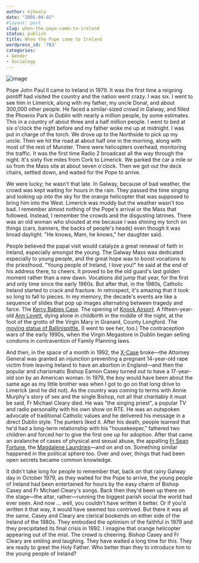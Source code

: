 ```yaml
---
author: kjhealy
date: "2005-04-02"
#layout: post
slug: when-the-pope-came-to-ireland
status: publish
title: When the Pope came to Ireland
wordpress_id: '783'
categories:
- Gender
- Sociology
---
```


![image](http://www.kieranhealy.org/files/misc/pope-limerick.png)

Pope John Paul II came to Ireland in 1979. It was the first time a reigning pontiff had visited the country and the nation went crazy. I was six. I went to see him in Limerick, along with my father, my uncle Donal, and about 300,000 other people. He faced a similar-sized crowd in Galway, and filled the Phoenix Park in Dublin with nearly a million people, by some estimates. This in a country of about three and a half million people. I went to bed at six o'clock the night before and my father woke me up at midnight. I was put in charge of the torch. We drove up to the Northside to pick up my uncle. Then we hit the road at about half one in the morning, along with most of the rest of Munster. There were helicopters overhead, monitoring the traffic. It was the first time Radio 2 broadcast all the way through the night. It's sixty five miles from Cork to Limerick. We parked the car a mile or so from the Mass site at about seven o'clock. Then we got out the deck chairs, settled down, and waited for the Pope to arrive.

We were lucky; he wasn't that late. In Galway, because of bad weather, the crowd was kept waiting for hours in the rain. They passed the time singing and looking up into the sky for the orange helicopter that was supposed to bring him into the West. Limerick was muddy but the weather wasn't too bad. I remember almost nothing of the Pope's arrival or the Mass that followed. Instead, I remember the crowds and the disgusting latrines. There was an old woman who shouted at me because I was shining my torch on things (cars, banners, the backs of people's heads) even though it was broad daylight. "He knows, Mam, he knows," her daughter said.

People believed the papal visit would catalyze a great renewal of faith in Ireland, especially amongst the young. The Galway Mass was dedicated especially to young people, and the great hope was to boost vocations to the priesthood. "Young people of Ireland, I love you!" he said at the end of his address there, to cheers. It proved to be the old guard's last golden moment rather than a new dawn. Vocations did jump that year, for the first and only time since the early 1960s. But after that, in the 1980s, Catholic Ireland started to crack and fracture. In retrospect, it's amazing that it took so long to fall to pieces. In my memory, the decade's events are like a sequence of slides that pop up images alternating between tragedy and farce. The [Kerry Babies Case](http://www.ucdpress.ie/ucdpress/socialsciences.asp). The opening of [Knock Airport](http://mysongbook.de/msb/songs/k/knock.html). A fifteen-year-old [Ann Lovett](http://en.wikipedia.org/wiki/Anne_Lovett), dying alone in childbirth in the middle of the night, at the foot of the grotto of the Virgin Mary in Granard, County Longford. The [moving statue of Ballinispittle.](http://news.bbc.co.uk/1/hi/world/europe/694799.stm) (I went to see her, too.) The contraception wars of the early 1990s, when the Virgin Megastore in Dublin began selling condoms in contravention of Family Planning laws.

And then, in the space of a month in 1992, the [X-Case](http://www.ifpa.ie/abortion/hist.html) broke—the Attorney General was granted an injunction preventing a pregnant 14-year-old rape victim from leaving Ireland to have an abortion in England—and then the popular and charismatic Bishop Eamon Casey turned out to have a 17-year-old son by an American woman. In 1979, the boy would have been about the same age as my little brother was when I got to go on that long drive to Limerick (and he did not). As the country was coming to terms with Annie Murphy's story of sex and the single Bishop, not all that charitably it must be said, Fr Michael Cleary died. He was "the singing priest", a popular TV and radio personality with his own show on RTE. He was an outspoken advocate of traditional Catholic values and he delivered his message in a direct Dublin style. The punters liked it. After his death, people learned that he'd had a long-term relationship with his "housekeeper," fathered two children and forced her to give the first one up for adoption. After that came an avalanche of cases of physical and sexual abuse, the appalling [Fr Sean Fortune](http://news.bbc.co.uk/1/hi/programmes/correspondent/2681141.stm), the [Magdalene Laundries](http://www.netreach.net/~steed/magdalen.html)—and on and on. Something similar happened in the political sphere too. Over and over, things that had been open secrets became common knowledge.

It didn't take long for people to remember that, back on that rainy Galway day in October 1979, as they waited for the Pope to arrive, the young people of Ireland had been entertained for hours by the easy charm of Bishop Casey and Fr Michael Cleary's songs. Back then they'd been up there on the stage—the altar, rather—running the biggest parish social the world had ever seen. And now ... well, you couldn't have written it better. Or if you'd written it that way, it would have seemed too contrived. But there it was all the same. Casey and Cleary are clerical bookends on either side of the Ireland of the 1980s. They embodied the optimism of the faithful in 1979 and they precipitated its final crisis in 1992. I imagine that orange helicopter appearing out of the mist. The crowd is cheering. Bishop Casey and Fr Cleary are smiling and laughing. They have waited a long time for this. They are ready to greet the Holy Father. Who better than they to introduce him to the young people of Ireland?
